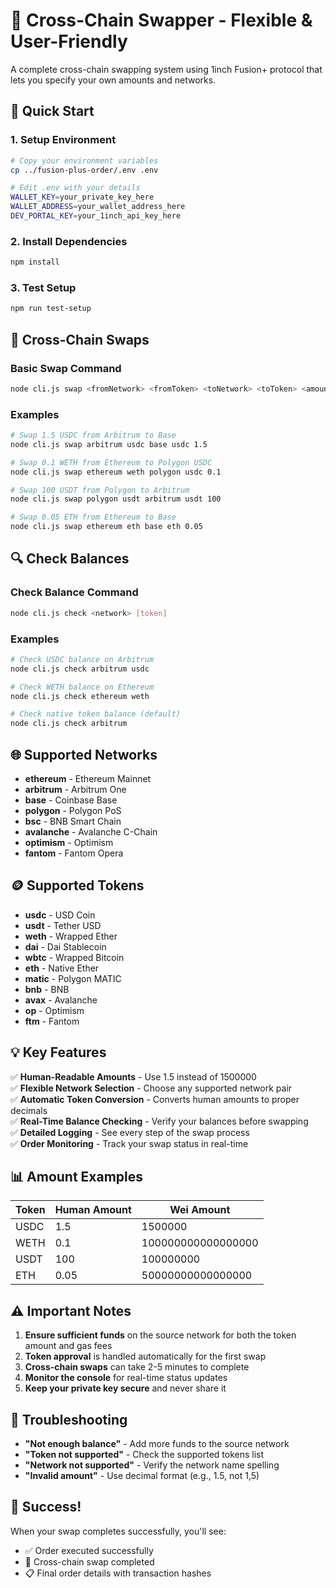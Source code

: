 # 🚀 Cross-Chain Swapper - Flexible & User-Friendly

A complete cross-chain swapping system using 1inch Fusion+ protocol that lets you specify your own amounts and networks.

## 🎯 Quick Start

### 1. Setup Environment
```bash
# Copy your environment variables
cp ../fusion-plus-order/.env .env

# Edit .env with your details
WALLET_KEY=your_private_key_here
WALLET_ADDRESS=your_wallet_address_here
DEV_PORTAL_KEY=your_1inch_api_key_here
```

### 2. Install Dependencies
```bash
npm install
```

### 3. Test Setup
```bash
npm run test-setup
```

## 🔄 Cross-Chain Swaps

### Basic Swap Command
```bash
node cli.js swap <fromNetwork> <fromToken> <toNetwork> <toToken> <amount>
```

### Examples
```bash
# Swap 1.5 USDC from Arbitrum to Base
node cli.js swap arbitrum usdc base usdc 1.5

# Swap 0.1 WETH from Ethereum to Polygon USDC
node cli.js swap ethereum weth polygon usdc 0.1

# Swap 100 USDT from Polygon to Arbitrum
node cli.js swap polygon usdt arbitrum usdt 100

# Swap 0.05 ETH from Ethereum to Base
node cli.js swap ethereum eth base eth 0.05
```

## 🔍 Check Balances

### Check Balance Command
```bash
node cli.js check <network> [token]
```

### Examples
```bash
# Check USDC balance on Arbitrum
node cli.js check arbitrum usdc

# Check WETH balance on Ethereum
node cli.js check ethereum weth

# Check native token balance (default)
node cli.js check arbitrum
```

## 🌐 Supported Networks
- **ethereum** - Ethereum Mainnet
- **arbitrum** - Arbitrum One
- **base** - Coinbase Base
- **polygon** - Polygon PoS
- **bsc** - BNB Smart Chain
- **avalanche** - Avalanche C-Chain
- **optimism** - Optimism
- **fantom** - Fantom Opera

## 🪙 Supported Tokens
- **usdc** - USD Coin
- **usdt** - Tether USD
- **weth** - Wrapped Ether
- **dai** - Dai Stablecoin
- **wbtc** - Wrapped Bitcoin
- **eth** - Native Ether
- **matic** - Polygon MATIC
- **bnb** - BNB
- **avax** - Avalanche
- **op** - Optimism
- **ftm** - Fantom

## 💡 Key Features

✅ **Human-Readable Amounts** - Use 1.5 instead of 1500000  
✅ **Flexible Network Selection** - Choose any supported network pair  
✅ **Automatic Token Conversion** - Converts human amounts to proper decimals  
✅ **Real-Time Balance Checking** - Verify your balances before swapping  
✅ **Detailed Logging** - See every step of the swap process  
✅ **Order Monitoring** - Track your swap status in real-time  

## 📊 Amount Examples

| Token | Human Amount | Wei Amount |
|-------|-------------|------------|
| USDC | 1.5 | 1500000 |
| WETH | 0.1 | 100000000000000000 |
| USDT | 100 | 100000000 |
| ETH | 0.05 | 50000000000000000 |

## ⚠️ Important Notes

1. **Ensure sufficient funds** on the source network for both the token amount and gas fees
2. **Token approval** is handled automatically for the first swap
3. **Cross-chain swaps** can take 2-5 minutes to complete
4. **Monitor the console** for real-time status updates
5. **Keep your private key secure** and never share it

## 🚨 Troubleshooting

- **"Not enough balance"** - Add more funds to the source network
- **"Token not supported"** - Check the supported tokens list
- **"Network not supported"** - Verify the network name spelling
- **"Invalid amount"** - Use decimal format (e.g., 1.5, not 1,5)

## 🎉 Success!

When your swap completes successfully, you'll see:
- ✅ Order executed successfully
- 🎉 Cross-chain swap completed
- 📋 Final order details with transaction hashes
